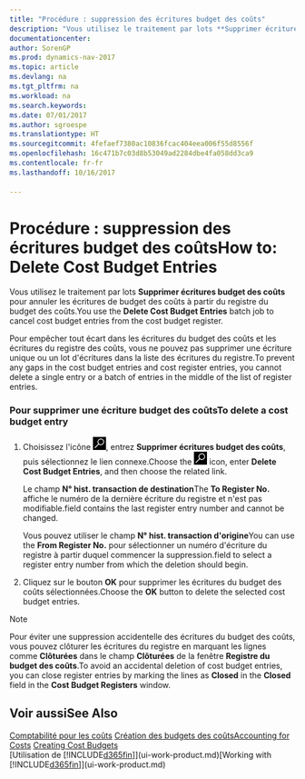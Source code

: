 ```yaml
---
title: "Procédure : suppression des écritures budget des coûts"
description: "Vous utilisez le traitement par lots **Supprimer écritures budget des coûts** pour annuler les écritures de budget des coûts à partir du registre du budget des coûts."
documentationcenter: 
author: SorenGP
ms.prod: dynamics-nav-2017
ms.topic: article
ms.devlang: na
ms.tgt_pltfrm: na
ms.workload: na
ms.search.keywords: 
ms.date: 07/01/2017
ms.author: sgroespe
ms.translationtype: HT
ms.sourcegitcommit: 4fefaef7380ac10836fcac404eea006f55d8556f
ms.openlocfilehash: 16c471b7c03d8b53049ad2284dbe4fa058dd3ca9
ms.contentlocale: fr-fr
ms.lasthandoff: 10/16/2017

---
```

# <a name="how-to-delete-cost-budget-entries"></a><span data-ttu-id="795c9-103">Procédure : suppression des écritures budget des coûts</span><span class="sxs-lookup"><span data-stu-id="795c9-103">How to: Delete Cost Budget Entries</span></span>
<span data-ttu-id="795c9-104">Vous utilisez le traitement par lots **Supprimer écritures budget des coûts** pour annuler les écritures de budget des coûts à partir du registre du budget des coûts.</span><span class="sxs-lookup"><span data-stu-id="795c9-104">You use the **Delete Cost Budget Entries** batch job to cancel cost budget entries from the cost budget register.</span></span>  

<span data-ttu-id="795c9-105">Pour empêcher tout écart dans les écritures du budget des coûts et les écritures du registre des coûts, vous ne pouvez pas supprimer une écriture unique ou un lot d'écritures dans la liste des écritures du registre.</span><span class="sxs-lookup"><span data-stu-id="795c9-105">To prevent any gaps in the cost budget entries and cost register entries, you cannot delete a single entry or a batch of entries in the middle of the list of register entries.</span></span>  

### <a name="to-delete-a-cost-budget-entry"></a><span data-ttu-id="795c9-106">Pour supprimer une écriture budget des coûts</span><span class="sxs-lookup"><span data-stu-id="795c9-106">To delete a cost budget entry</span></span>  

1.  <span data-ttu-id="795c9-107">Choisissez l'icône ![Page ou état pour la recherche](media/ui-search/search_small.png "icône Page ou état pour la recherche"), entrez **Supprimer écritures budget des coûts**, puis sélectionnez le lien connexe.</span><span class="sxs-lookup"><span data-stu-id="795c9-107">Choose the ![Search for Page or Report](media/ui-search/search_small.png "Search for Page or Report icon") icon, enter **Delete Cost Budget Entries**, and then choose the related link.</span></span>  

    <span data-ttu-id="795c9-108">Le champ **N° hist. transaction de destination**</span><span class="sxs-lookup"><span data-stu-id="795c9-108">The **To Register No.**</span></span> <span data-ttu-id="795c9-109">affiche le numéro de la dernière écriture du registre et n'est pas modifiable.</span><span class="sxs-lookup"><span data-stu-id="795c9-109">field contains the last register entry number and cannot be changed.</span></span>  

    <span data-ttu-id="795c9-110">Vous pouvez utiliser le champ **N° hist. transaction d'origine**</span><span class="sxs-lookup"><span data-stu-id="795c9-110">You can use the **From Register No.**</span></span> <span data-ttu-id="795c9-111">pour sélectionner un numéro d'écriture du registre à partir duquel commencer la suppression.</span><span class="sxs-lookup"><span data-stu-id="795c9-111">field to select a register entry number from which the deletion should begin.</span></span>  
2.  <span data-ttu-id="795c9-112">Cliquez sur le bouton **OK** pour supprimer les écritures du budget des coûts sélectionnées.</span><span class="sxs-lookup"><span data-stu-id="795c9-112">Choose the **OK** button to delete the selected cost budget entries.</span></span>  

> [!NOTE]  
>  <span data-ttu-id="795c9-113">Pour éviter une suppression accidentelle des écritures du budget des coûts, vous pouvez clôturer les écritures du registre en marquant les lignes comme **Clôturées** dans le champ **Clôturées** de la fenêtre **Registre du budget des coûts**.</span><span class="sxs-lookup"><span data-stu-id="795c9-113">To avoid an accidental deletion of cost budget entries, you can close register entries by marking the lines as **Closed** in the **Closed** field in the **Cost Budget Registers** window.</span></span>  

## <a name="see-also"></a><span data-ttu-id="795c9-114">Voir aussi</span><span class="sxs-lookup"><span data-stu-id="795c9-114">See Also</span></span>  
<span data-ttu-id="795c9-115">[Comptabilité pour les coûts](finance-manage-cost-accounting.md)
[Création des budgets des coûts](finance-create-cost-budgets.md)</span><span class="sxs-lookup"><span data-stu-id="795c9-115">[Accounting for Costs](finance-manage-cost-accounting.md)
[Creating Cost Budgets](finance-create-cost-budgets.md)</span></span>  
<span data-ttu-id="795c9-116">[Utilisation de [!INCLUDE[d365fin](includes/d365fin_md.md)]](ui-work-product.md)</span><span class="sxs-lookup"><span data-stu-id="795c9-116">[Working with [!INCLUDE[d365fin](includes/d365fin_md.md)]](ui-work-product.md)</span></span>

